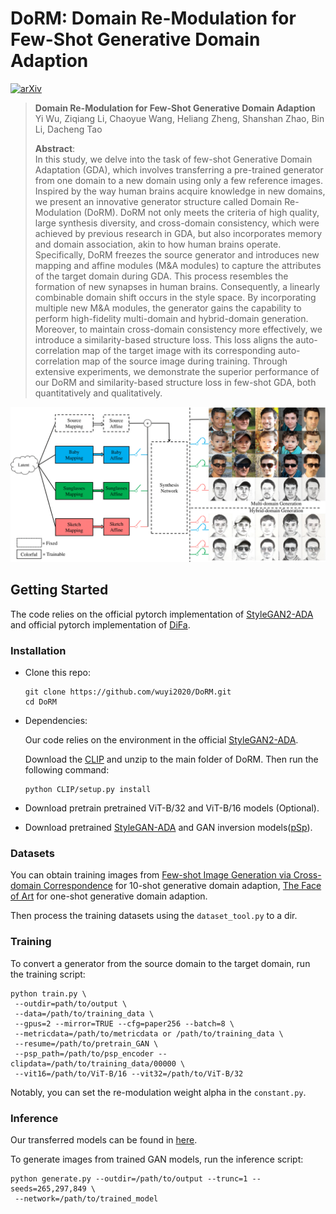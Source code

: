 # DoRM: Domain Re-Modulation for Few-Shot Generative Domain Adaption
[![arXiv](https://img.shields.io/badge/arXiv-2302.02550-b31b1b.svg)](https://arxiv.org/abs/2302.02550)

> **Domain Re-Modulation for Few-Shot Generative Domain Adaption**<br>
> Yi Wu, Ziqiang Li, Chaoyue Wang, Heliang Zheng, Shanshan Zhao, Bin Li, Dacheng Tao <br>
> 
>**Abstract**: <br>
> In this study, we delve into the task of few-shot Generative Domain Adaptation (GDA), which involves transferring a pre-trained generator from one domain to a new domain using only a few reference images. Inspired by the way human brains acquire knowledge in new domains, we present an innovative generator structure called Domain Re-Modulation (DoRM). DoRM not only meets the criteria of high quality, large synthesis diversity, and cross-domain consistency, which were achieved by previous research in GDA, but also incorporates memory and domain association, akin to how human brains operate. Specifically, DoRM freezes the source generator and introduces new mapping and affine modules (M&A modules) to capture the attributes of the target domain during GDA. This process resembles the formation of new synapses in human brains. Consequently, a linearly combinable domain shift occurs in the style space. By incorporating multiple new M&A modules, the generator gains the capability to perform high-fidelity multi-domain and hybrid-domain generation. Moreover, to maintain cross-domain consistency more effectively, we introduce a similarity-based structure loss. This loss aligns the auto-correlation map of the target image with its corresponding auto-correlation map of the source image during training. Through extensive experiments, we demonstrate the superior performance of our DoRM and similarity-based structure loss in few-shot GDA, both quantitatively and qualitatively.

![introduction](imgs/introduction.png)




## Getting Started

The code relies on the official pytorch implementation of [StyleGAN2-ADA](https://github.com/NVlabs/stylegan2-ada-pytorch) and official pytorch implementation of [DiFa](https://github.com/YBYBZhang/DiFa).

### Installation

- Clone this repo:

  ```shell
  git clone https://github.com/wuyi2020/DoRM.git
  cd DoRM
  ```

- Dependencies:

  Our code relies on the environment in the official [StyleGAN2-ADA](https://github.com/NVlabs/stylegan2-ada-pytorch).

  Download the [CLIP](https://github.com/openai/CLIP) and unzip to the main folder of DoRM. Then run the following command:

  ```shell
  python CLIP/setup.py install
  ```
  
- Download pretrain pretrained ViT-B/32 and ViT-B/16 models (Optional).
  
- Download pretrained [StyleGAN-ADA](https://github.com/NVlabs/stylegan2-ada-pytorch) and GAN inversion models([pSp](https://github.com/eladrich/pixel2style2pixel)).

### Datasets

You can obtain training images from [Few-shot Image Generation via Cross-domain Correspondence](https://github.com/WisconsinAIVision/few-shot-gan-adaptation) for 10-shot generative domain adaption, [The Face of Art](https://github.com/papulke/face-of-art) for one-shot generative domain adaption.

Then process the training datasets using the `dataset_tool.py` to a dir.

### Training

To convert a generator from the source domain to the target domain,  run the training script:

```shell
python train.py \
 --outdir=path/to/output \
 --data=/path/to/training_data \
 --gpus=2 --mirror=TRUE --cfg=paper256 --batch=8 \
 --metricdata=/path/to/metricdata or /path/to/training_data \
 --resume=/path/to/pretrain_GAN \
 --psp_path=/path/to/psp_encoder --clipdata=/path/to/training_data/00000 \
 --vit16=/path/to/ViT-B/16 --vit32=/path/to/ViT-B/32
```

Notably, you can set the re-modulation weight alpha in the `constant.py`.

### Inference

Our transferred models can be found in [here](https://drive.google.com/drive/folders/1cFn2Q4Yi-HwGU1_11HsdPPruHA6mvbjC?usp=sharing).

To generate images from trained GAN models, run the inference script:

```shell
python generate.py --outdir=/path/to/output --trunc=1 --seeds=265,297,849 \
 --network=/path/to/trained_model
```
